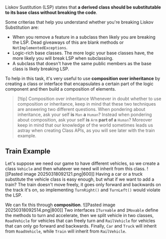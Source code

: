 Liskov Sustitution (LSP) states that **a derived class should be substitutable to its base class without breaking the code**. 

Some criterias that help you understand whether you're breaking Liskov Substitution are:
- When you remove a feature in a subclass then likely you are breaking the LSP. Dead giveaways of this are blank methods or `NotImplementedExceptions`.
- Logic-rich base classes. The more logic your base classes have, the more likely you will break LSP when subclassing.
- A subclass that doesn't have the same public members as the base class is likely breaking LSP.

To help in this task, it's very useful to use **composition over inheritance** by creating a class or interface that encapsulates a certain part of the logic component and then build a composition of elements.

>[!tip] Composition over inheritance
>Whenever in doubt whether to use composition or inheritance, keep in mind that these two techniques are answering two different questions. 
>When pondering about inheritance, ask your self **is** `Man` **a** `Human`?
>Instead when pondering about composition, ask your self **is** `Arm` **part of a** `Human`?
>Moreover keep in mind that our knowledge of the world sometimes leads us astray when creating Class APIs, as you will see later with the train example.

## Train Example
Let's suppose we need our game to have different vehicles, so we create a class `Vehicle` and then whatever we need will inherit from this class.
![[Pasted image 20250318092121.png|600]]
Having a car or a truck substitute the vehicle class is easy enough, but what if we want to add a train? The train doesn't move freely, it goes only forward and backwards on the track it's on, so implementing `TurnRight()` and `TurnLeft()` would violate the LSP.

We can fix this through **composition**.
![[Pasted image 20250318092514.png|800]]
Two interfaces `ITurnable` and `IMovable` define the methods to turn and accelerate, then we split vehicle in two classes, `RoadVehicle` for vehicles that can freely turn and `RailVehicle` for vehicles that can only go forward and backwards. Finally, `Car` and `Truck` will inherit from `RoadVehicle`, while `Train` will inherit from `RailVehicle`.